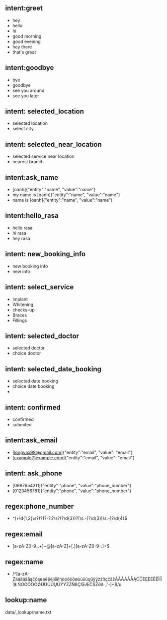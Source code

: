 ## intent:greet
- hey
- hello
- hi
- good morning
- good evening
- hey there
- that's great

## intent:goodbye
- bye
- goodbye
- see you around
- see you later

## intent: selected_location
- selected location
- select city

## intent: selected_near_location
- selected service near location
- nearest branch

## intent:ask_name
- [oanh]{"entity":"name", "value":"name"}
- my name is [oanh]{"entity":"name", "value":"name"}
- name is [oanh]{"entity":"name", "value":"name")

## intent:hello_rasa
- hello rasa
- hi rasa
- hey rasa

## intent: new_booking_info
- new booking info
- new info

## intent: select_service
- Implant
- Whitening
- checks-up
- Braces
- Fillings

## intent: selected_doctor
- selected doctor
- choice doctor

## intent: selected_date_booking
- selected date booking
- choice date booking
- 
## intent: confirmed
- confirmed 
- submited
    
## intent:ask_email
- [longvox98@gmail.com]{"entity":"email", "value": "email"}
- [example@example.com]{"entity":"email", "value": "email"}

## intent: ask_phone
- [0987654311]{"entity":"phone", "value":"phone_number"}
- [0123456781]{"entity":"phone", "value":"phone_number"}

## regex:phone_number
- ^(\+\d{1,2}\s?)?1?\-?\.?\s?\(?\d{3}\)?[\s.-]?\d{3}[\s.-]?\d{4}$

## regex:email
- [a-zA-Z0-9_.+]+@[a-zA-Z]+[.][a-zA-Z0-9-.]+$

## regex:name
- /^[a-zA-ZàáâäãåąčćęèéêëėįìíîïłńòóôöõøùúûüųūÿýżźñçčšžÀÁÂÄÃÅĄĆČĖĘÈÉÊËÌÍÎÏĮŁŃÒÓÔÖÕØÙÚÛÜŲŪŸÝŻŹÑßÇŒÆČŠŽ∂ð ,.'-]+$/u

## lookup:name
data/_lookup/name.txt

